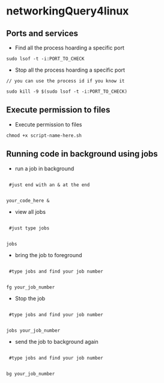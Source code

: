 # networkingQuery4linux

## Ports and services

- Find all the process hoarding a specific port

`sudo lsof -t -i:PORT_TO_CHECK`

- Stop all the process hoarding a specific port

`// you can use the process id if you know it`

`sudo kill -9 $(sudo lsof -t -i:PORT_TO_CHECK)`

## Execute permission to files
- Execute permission to files

`chmod +x script-name-here.sh`

## Running code in background using jobs

- run a job in background
<code>
 #just end with an & at the end
  
  your_code_here &
</code>

- view all jobs
<code>
 #just type jobs
  
  jobs
</code>

- bring the job to foreground
<code>
 #type jobs and find your job number
  
  fg your_job_number
</code>

- Stop the job
<code>
 #type jobs and find your job number
  
  jobs your_job_number
</code>


- send the job to background again
<code>
 #type jobs and find your job number
  
  bg your_job_number
</code>

</code>



